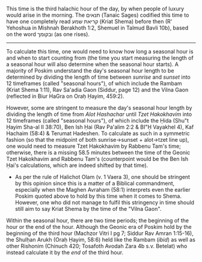This time is the third halachic hour of the day, by when people of luxury would arise in the morning. The תנאים (Tanaic Sages) codified this time to have one completely read קריאת שמע (Kriat Shema) before then (R' Yehoshua in Mishnah Berakhoth 1:2, Shemuel in Talmud Bavli 10b), based on the word ובקומך (as one rises).

---

To calculate this time, one would need to know how long a seasonal hour is and when to start counting from (the time you start measuring the length of a seasonal hour will also determine when the seasonal hour starts). A majority of Poskim understand the day's seasonal hour length to be determined by dividing the length of time between *sunrise* and *sunset* into 12 timeframes (called "seasonal hours"), of which include the Rambam (Kriat Shema 1:11), Rav Sa'adia Gaon (Siddur, page 12) and the Vilna Gaon (reflected in Biur HaGra on Oraḥ Ḥayim, 459:2).

However, some are stringent to measure the day's seasonal hour length by dividing the length of time from *Alot Hashachar* until *Tzet Hakokhavim* into 12 timeframes (called "seasonal hours"), of which include the Ḥida (Shu"t Ḥayim Sha-al II 38:70), Ben Ish Ḥai (Rav Pa'alim 2:2 & BI"Ḥ Vayakhel 4), Kaf Hachaim (58:4) & Terumat Hadeshen. To calculate as such in a symmetric fashion (so that the midpoint of both sunrise->sunset + alot->tzet line up), one would need to measure Tzet Hakokhavim by Rabbenu Tam's time; otherwise, there is a missing 58.5 minutes between the time of the Geonic Tzet Hakokhavim and Rabbenu Tam's (counterpoint would be the Ben Ish Ḥai's calculations, which are indeed shifted by that time).
- As per the rule of Halichot Olam (v. 1 Vaera 3), one should be stringent by this opinion since this is a matter of a Biblical commandment, especially when the Maghen Avraham (58:1) interprets even the earlier Poskim quoted above to hold by this time when it comes to Shema. However, one who did not manage to fulfil this stringency in time should still aim to say Kriat Shema by the time of the "Vilna Gaon".

Within the seasonal hour, there are two time periods; the beginning of the hour or the end of the hour. Although the Geonic era of Poskim hold by the beginning of the third hour (Machzor Vitri I pg 7; Siddur Rav Amran 1:15-16), the Shulḥan Arukh (Oraḥ Ḥayim, 58:6) held like the Rambam (_ibid_) as well as other Rishonim (Chinuch 420; Tosafoth Avodah Zara 4b s.v. Betelat) who instead calculate it by the _end_ of the third hour.